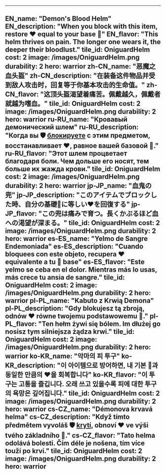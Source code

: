 ---

EN_name: "Demon's Blood Helm"
EN_description: "When you block with this item, restore ❤️ equal to your base 🔸"
EN_flavor: "This helm thrives on pain. The longer one wears it, the deeper their bloodlust."
tile_id: OniguardHelm
cost: 2
image: /images/OniguardHelm.png
durability: 2
hero: warrior
zh-CN_name: "恶魔之血头盔"
zh-CN_description: "在装备这件物品并受到敌人攻击时，回复等于你基本攻击的生命值。"
zh-CN_flavor: "这顶头盔渴望着痛苦。佩戴越久，佩戴者就越为嗜血。"
tile_id: OniguardHelm
cost: 2
image: /images/OniguardHelm.png
durability: 2
hero: warrior
ru-RU_name: "Кровавый демонический шлем"
ru-RU_description: "Когда вы 🛡️️ <u>блокируете</u> с этим предметом, восстанавливает ❤️, равное вашей базовой 🔸."
ru-RU_flavor: "Этот шлем процветает благодаря боли. Чем дольше его носят, тем больше их жажда крови."
tile_id: OniguardHelm
cost: 2
image: /images/OniguardHelm.png
durability: 2
hero: warrior
jp-JP_name: "血鬼の兜"
jp-JP_description: "このアイテムでブロックした時、自分の基礎🔸に等しい❤️を回復する"
jp-JP_flavor: "この兜は痛みで育つ。長くかぶるほど血への渇望が深まる。"
tile_id: OniguardHelm
cost: 2
image: /images/OniguardHelm.png
durability: 2
hero: warrior
es-ES_name: "Yelmo de Sangre Endemoniada"
es-ES_description: "Cuando bloquees con este objeto, recupera ❤️ equivalente a tu 🔸 base"
es-ES_flavor: "Este yelmo se ceba en el dolor. Mientras más lo usas, más crece tu ansia de sangre."
tile_id: OniguardHelm
cost: 2
image: /images/OniguardHelm.png
durability: 2
hero: warrior
pl-PL_name: "Kabuto z Krwią Demona"
pl-PL_description: "Gdy blokujesz tą zbroją, odnów ❤️ równe twojemu podstawowemu 🔸."
pl-PL_flavor: "Ten hełm żywi się bólem. Im dłużej go nosisz tym silniejsza żądza krwi."
tile_id: OniguardHelm
cost: 2
image: /images/OniguardHelm.png
durability: 2
hero: warrior
ko-KR_name: "악마의 피 투구"
ko-KR_description: "이 아이템으로 방어하면, 내 기본 🔸과 동일한 만큼의 ❤️을 회복합니다"
ko-KR_flavor: "이 투구는 고통을 즐깁니다. 오래 쓰고 있을수록 피에 대한 투구의 욕망은 깊어집니다."
tile_id: OniguardHelm
cost: 2
image: /images/OniguardHelm.png
durability: 2
hero: warrior
cs-CZ_name: "Démonova krvavá helma"
cs-CZ_description: "Když tímto předmětem vyvoláš 🛡️️ <u>krytí</u>, obnoví ❤️ ve výši tvého základního 🔸."
cs-CZ_flavor: "Tato helma odolává bolesti. Čím déle je nošena, tím více touží po krvi."
tile_id: OniguardHelm
cost: 2
image: /images/OniguardHelm.png
durability: 2
hero: warrior
---